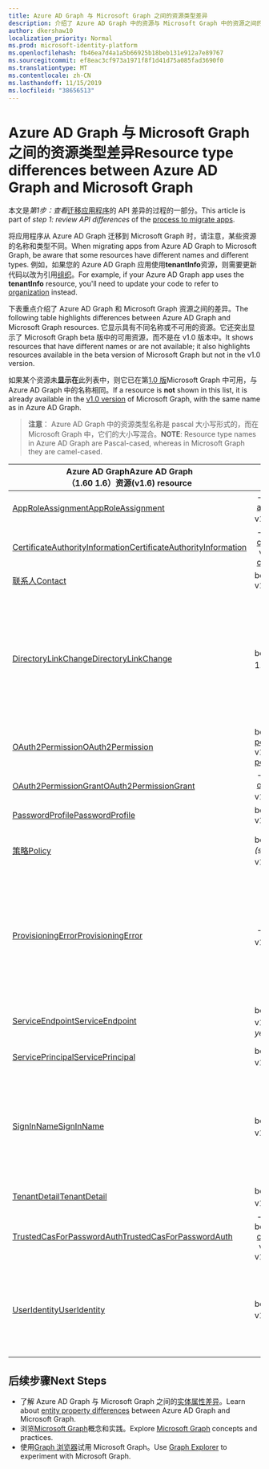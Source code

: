 ```yaml
---
title: Azure AD Graph 与 Microsoft Graph 之间的资源类型差异
description: 介绍了 Azure AD Graph 中的资源与 Microsoft Graph 中的资源之间的差异，以便帮助迁移应用。
author: dkershaw10
localization_priority: Normal
ms.prod: microsoft-identity-platform
ms.openlocfilehash: fb46ea7d4a1a5b66925b18beb131e912a7e89767
ms.sourcegitcommit: ef8eac3cf973a1971f8f1d41d75a085fad3690f0
ms.translationtype: MT
ms.contentlocale: zh-CN
ms.lasthandoff: 11/15/2019
ms.locfileid: "38656513"
---
```

# <a name="resource-type-differences-between-azure-ad-graph-and-microsoft-graph"></a><span data-ttu-id="d0005-103">Azure AD Graph 与 Microsoft Graph 之间的资源类型差异</span><span class="sxs-lookup"><span data-stu-id="d0005-103">Resource type differences between Azure AD Graph and Microsoft Graph</span></span>

<span data-ttu-id="d0005-104">本文是*第1步：查看*[迁移应用程序](migrate-azure-ad-graph-planning-checklist.md)的 API 差异的过程的一部分。</span><span class="sxs-lookup"><span data-stu-id="d0005-104">This article is part of *step 1: review API differences* of the [process to migrate apps](migrate-azure-ad-graph-planning-checklist.md).</span></span>

<span data-ttu-id="d0005-105">将应用程序从 Azure AD Graph 迁移到 Microsoft Graph 时，请注意，某些资源的名称和类型不同。</span><span class="sxs-lookup"><span data-stu-id="d0005-105">When migrating apps from Azure AD Graph to Microsoft Graph, be aware that some resources have different names and different types.</span></span>  <span data-ttu-id="d0005-106">例如，如果您的 Azure AD Graph 应用使用**tenantInfo**资源，则需要更新代码以改为引用[组织](/graph/api/resources/organization?view=graph-rest-1.0)。</span><span class="sxs-lookup"><span data-stu-id="d0005-106">For example, if your Azure AD Graph app uses the **tenantInfo** resource, you'll need to update your code to refer to [organization](/graph/api/resources/organization?view=graph-rest-1.0) instead.</span></span>

<span data-ttu-id="d0005-107">下表重点介绍了 Azure AD Graph 和 Microsoft Graph 资源之间的差异。</span><span class="sxs-lookup"><span data-stu-id="d0005-107">The following table highlights differences between Azure AD Graph and Microsoft Graph resources.</span></span>  <span data-ttu-id="d0005-108">它显示具有不同名称或不可用的资源。它还突出显示了 Microsoft Graph beta 版中的可用资源，而不是在 v1.0 版本中。</span><span class="sxs-lookup"><span data-stu-id="d0005-108">It shows resources that have different names or are not available; it also highlights resources available in the beta version of Microsoft Graph but not in the v1.0 version.</span></span>

<span data-ttu-id="d0005-109">如果某个资源未**显示在**此列表中，则它已在第[1.0 版](/graph/api/overview?view=graph-rest-1.0)Microsoft Graph 中可用，与 Azure AD Graph 中的名称相同。</span><span class="sxs-lookup"><span data-stu-id="d0005-109">If a resource is **not** shown in this list, it is already available in the [v1.0 version](/graph/api/overview?view=graph-rest-1.0) of Microsoft Graph, with the same name as in Azure AD Graph.</span></span>

> <span data-ttu-id="d0005-110">**注意**： Azure AD Graph 中的资源类型名称是 pascal 大小写形式的，而在 Microsoft Graph 中，它们的大小写混合。</span><span class="sxs-lookup"><span data-stu-id="d0005-110">**NOTE**: Resource type names in Azure AD Graph are Pascal-cased, whereas in Microsoft Graph they are camel-cased.</span></span>

|<span data-ttu-id="d0005-111">Azure AD Graph</span><span class="sxs-lookup"><span data-stu-id="d0005-111">Azure AD Graph</span></span> <br><span data-ttu-id="d0005-112">（1.60 1.6）资源</span><span class="sxs-lookup"><span data-stu-id="d0005-112">(v1.6) resource</span></span> |<span data-ttu-id="d0005-113">Microsoft Graph</span><span class="sxs-lookup"><span data-stu-id="d0005-113">Microsoft Graph</span></span><br><span data-ttu-id="d0005-114">resource</span><span class="sxs-lookup"><span data-stu-id="d0005-114">resource</span></span>|<span data-ttu-id="d0005-115">备注</span><span class="sxs-lookup"><span data-stu-id="d0005-115">Comments</span></span>|
|---|---|---|
| [<span data-ttu-id="d0005-116">AppRoleAssignment</span><span class="sxs-lookup"><span data-stu-id="d0005-116">AppRoleAssignment</span></span>](https://docs.microsoft.com/previous-versions/azure/ad/graph/api/entity-and-complex-type-reference) | <span data-ttu-id="d0005-117">&nbsp;-beta&nbsp;[appRoleAssignment](/graph/api/resources/approleassignment?view=graph-rest-beta)</span><span class="sxs-lookup"><span data-stu-id="d0005-117">beta&nbsp;-&nbsp;[appRoleAssignment](/graph/api/resources/approleassignment?view=graph-rest-beta)</span></span><br><span data-ttu-id="d0005-118">v1.0-_尚不可用_</span><span class="sxs-lookup"><span data-stu-id="d0005-118">v1.0 - _Not yet available_</span></span> | |
| [<span data-ttu-id="d0005-119">CertificateAuthorityInformation</span><span class="sxs-lookup"><span data-stu-id="d0005-119">CertificateAuthorityInformation</span></span>](https://docs.microsoft.com/previous-versions/azure/ad/graph/api/entity-and-complex-type-reference) | <span data-ttu-id="d0005-120">&nbsp;-beta&nbsp;[certificateAuthority](/graph/api/resources/certificateauthority?view=graph-rest-beta)</span><span class="sxs-lookup"><span data-stu-id="d0005-120">beta&nbsp;-&nbsp;[certificateAuthority](/graph/api/resources/certificateauthority?view=graph-rest-beta)</span></span><br><span data-ttu-id="d0005-121">&nbsp;[](/graph/api/resources/certificateauthority?view=graph-rest-v1.0) v1.0 certificateAuthority&nbsp;-</span><span class="sxs-lookup"><span data-stu-id="d0005-121">v1.0&nbsp;-&nbsp;[certificateAuthority](/graph/api/resources/certificateauthority?view=graph-rest-v1.0)</span></span> | |
| [<span data-ttu-id="d0005-122">联系人</span><span class="sxs-lookup"><span data-stu-id="d0005-122">Contact</span></span>](https://docs.microsoft.com/previous-versions/azure/ad/graph/api/entity-and-complex-type-reference) | <span data-ttu-id="d0005-123">beta- [orgContact](/graph/api/resources/orgContact?view=graph-rest-beta)</span><span class="sxs-lookup"><span data-stu-id="d0005-123">beta - [orgContact](/graph/api/resources/orgContact?view=graph-rest-beta)</span></span><br><span data-ttu-id="d0005-124">v1.0- [orgContact](/graph/api/resources/orgContact?view=graph-rest-v1.0)</span><span class="sxs-lookup"><span data-stu-id="d0005-124">v1.0 - [orgContact](/graph/api/resources/orgContact?view=graph-rest-v1.0)</span></span> | |
| [<span data-ttu-id="d0005-125">DirectoryLinkChange</span><span class="sxs-lookup"><span data-stu-id="d0005-125">DirectoryLinkChange</span></span>](https://docs.microsoft.com/previous-versions/azure/ad/graph/api/entity-and-complex-type-reference) | <span data-ttu-id="d0005-126">beta 版 _-&nbsp;新方法_</span><span class="sxs-lookup"><span data-stu-id="d0005-126">beta - _new&nbsp;approach_</span></span> <br><span data-ttu-id="d0005-127">1.0 版-_新&nbsp;方法_</span><span class="sxs-lookup"><span data-stu-id="d0005-127">v1.0 - _new&nbsp;approach_</span></span> | <span data-ttu-id="d0005-128">Delta 查询支持具有不需要此资源的机制的关系更改检测。</span><span class="sxs-lookup"><span data-stu-id="d0005-128">Delta query supports relationship change detection with a mechanism that doesn't require this resource.</span></span> <span data-ttu-id="d0005-129">请参阅[AZURE AD Graph 和 Microsoft Graph 之间的功能差异](migrate-azure-ad-graph-feature-differences.md)。</span><span class="sxs-lookup"><span data-stu-id="d0005-129">Please see [Feature differences between Azure AD Graph and Microsoft Graph](migrate-azure-ad-graph-feature-differences.md).</span></span> |
| [<span data-ttu-id="d0005-130">OAuth2Permission</span><span class="sxs-lookup"><span data-stu-id="d0005-130">OAuth2Permission</span></span>](https://docs.microsoft.com/previous-versions/azure/ad/graph/api/entity-and-complex-type-reference) | <span data-ttu-id="d0005-131">beta- [permissionScope](/graph/api/resources/permissionScope?view=graph-rest-beta)</span><span class="sxs-lookup"><span data-stu-id="d0005-131">beta - [permissionScope](/graph/api/resources/permissionScope?view=graph-rest-beta)</span></span> <br> <span data-ttu-id="d0005-132">v1.0- [permissionScope](/graph/api/resources/permissionScope?view=graph-rest-1.0)</span><span class="sxs-lookup"><span data-stu-id="d0005-132">v1.0 - [permissionScope](/graph/api/resources/permissionScope?view=graph-rest-1.0)</span></span> ||
| [<span data-ttu-id="d0005-133">OAuth2PermissionGrant</span><span class="sxs-lookup"><span data-stu-id="d0005-133">OAuth2PermissionGrant</span></span>](https://docs.microsoft.com/previous-versions/azure/ad/graph/api/entity-and-complex-type-reference) | <span data-ttu-id="d0005-134">&nbsp;-beta&nbsp;[oAuth2PermissionGrant](/graph/api/resources/oAuth2PermissionGrant?view=graph-rest-beta)</span><span class="sxs-lookup"><span data-stu-id="d0005-134">beta&nbsp;-&nbsp;[oAuth2PermissionGrant](/graph/api/resources/oAuth2PermissionGrant?view=graph-rest-beta)</span></span> <br> <span data-ttu-id="d0005-135">v1.0-_尚不可用_</span><span class="sxs-lookup"><span data-stu-id="d0005-135">v1.0 - _Not yet available_</span></span> ||
| [<span data-ttu-id="d0005-136">PasswordProfile</span><span class="sxs-lookup"><span data-stu-id="d0005-136">PasswordProfile</span></span>](https://docs.microsoft.com/previous-versions/azure/ad/graph/api/entity-and-complex-type-reference) | <span data-ttu-id="d0005-137">beta- [passwordProfile](/graph/api/resources/passwordProfile?view=graph-rest-beta)</span><span class="sxs-lookup"><span data-stu-id="d0005-137">beta - [passwordProfile](/graph/api/resources/passwordProfile?view=graph-rest-beta)</span></span> <br> <span data-ttu-id="d0005-138">v1.0-PasswordProfile</span><span class="sxs-lookup"><span data-stu-id="d0005-138">v1.0 - PasswordProfile</span></span> ||
| [<span data-ttu-id="d0005-139">策略</span><span class="sxs-lookup"><span data-stu-id="d0005-139">Policy</span></span>](https://docs.microsoft.com/previous-versions/azure/ad/graph/api/entity-and-complex-type-reference) | <span data-ttu-id="d0005-140">beta-[策略](/graph/api/resources/parentalcontrolsettings?view=graph-rest-beta) _（可能会更改）_</span><span class="sxs-lookup"><span data-stu-id="d0005-140">beta - [policy](/graph/api/resources/parentalcontrolsettings?view=graph-rest-beta) _(subject to change)_</span></span> <br> <span data-ttu-id="d0005-141">v1.0-_尚不可用_</span><span class="sxs-lookup"><span data-stu-id="d0005-141">v1.0  - _Not yet available_</span></span> | <span data-ttu-id="d0005-142">每个策略都将具有唯一的类型名称和结构。</span><span class="sxs-lookup"><span data-stu-id="d0005-142">Each policy will have a unique type name and structure.</span></span>|
| [<span data-ttu-id="d0005-143">ProvisioningError</span><span class="sxs-lookup"><span data-stu-id="d0005-143">ProvisioningError</span></span>](https://docs.microsoft.com/previous-versions/azure/ad/graph/api/entity-and-complex-type-reference) | <span data-ttu-id="d0005-144">&nbsp;-beta&nbsp;_不可用_</span><span class="sxs-lookup"><span data-stu-id="d0005-144">beta&nbsp;-&nbsp;_Not available_</span></span> <br> <span data-ttu-id="d0005-145">v1.0 1.0&nbsp;-&nbsp;_不可用_</span><span class="sxs-lookup"><span data-stu-id="d0005-145">v1.0&nbsp;-&nbsp;_Not available_</span></span> | <span data-ttu-id="d0005-146">此资源已被弃用。</span><span class="sxs-lookup"><span data-stu-id="d0005-146">This resource is deprecated.</span></span>  <span data-ttu-id="d0005-147">但是，可以在[onPremisesProvisioningError](/graph/api/resources/onPremisesProvisioningError?view=graph-rest-v1.0)中找到描述任何 AD Connect 相关设置错误的新资源。</span><span class="sxs-lookup"><span data-stu-id="d0005-147">However, a new resource describing any AD Connect related provisioning errors can be found in [onPremisesProvisioningError](/graph/api/resources/onPremisesProvisioningError?view=graph-rest-v1.0).</span></span> |
| [<span data-ttu-id="d0005-148">ServiceEndpoint</span><span class="sxs-lookup"><span data-stu-id="d0005-148">ServiceEndpoint</span></span>](https://docs.microsoft.com/previous-versions/azure/ad/graph/api/entity-and-complex-type-reference) | <span data-ttu-id="d0005-149">beta-[终结点](/graph/api/resources/endpoint?view=graph-rest-beta)</span><span class="sxs-lookup"><span data-stu-id="d0005-149">beta - [endpoint](/graph/api/resources/endpoint?view=graph-rest-beta)</span></span> <br> <span data-ttu-id="d0005-150">v1.0-终结点_尚不可用_</span><span class="sxs-lookup"><span data-stu-id="d0005-150">v1.0 - endpoint _Not yet available_</span></span> | <span data-ttu-id="d0005-151">[终结点](/graph/api/resources/endpoint?view=graph-rest-beta)仅可用作[组](/graph/api/resources/group?view=graph-rest-beta)资源的一部分。</span><span class="sxs-lookup"><span data-stu-id="d0005-151">[endpoint](/graph/api/resources/endpoint?view=graph-rest-beta) is only available as part of the [group](/graph/api/resources/group?view=graph-rest-beta) resource.</span></span>|
| [<span data-ttu-id="d0005-152">ServicePrincipal</span><span class="sxs-lookup"><span data-stu-id="d0005-152">ServicePrincipal</span></span>](https://docs.microsoft.com/previous-versions/azure/ad/graph/api/entity-and-complex-type-reference) | <span data-ttu-id="d0005-153">beta- [servicePrincipal](/graph/api/resources/serviceprincipal?view=graph-rest-beta)</span><span class="sxs-lookup"><span data-stu-id="d0005-153">beta - [servicePrincipal](/graph/api/resources/serviceprincipal?view=graph-rest-beta)</span></span> <br> <span data-ttu-id="d0005-154">v1.0-_尚不可用_</span><span class="sxs-lookup"><span data-stu-id="d0005-154">v1.0 - _Not yet available_</span></span> | |
| [<span data-ttu-id="d0005-155">SignInName</span><span class="sxs-lookup"><span data-stu-id="d0005-155">SignInName</span></span>](https://docs.microsoft.com/previous-versions/azure/ad/graph/api/entity-and-complex-type-reference) | <span data-ttu-id="d0005-156">beta 版-_尚不可用_</span><span class="sxs-lookup"><span data-stu-id="d0005-156">beta - _Not yet available_</span></span> <br> <span data-ttu-id="d0005-157">v1.0-_尚不可用_</span><span class="sxs-lookup"><span data-stu-id="d0005-157">v1.0 - _Not yet available_</span></span> | <span data-ttu-id="d0005-158">用于登录到用户帐户（称为**identityObject**，但尚不可用）的标识符的新建模。</span><span class="sxs-lookup"><span data-stu-id="d0005-158">New modeling for the identifiers used to sign into a user account, called **identityObject**, but not yet available.</span></span> <span data-ttu-id="d0005-159">支持 Azure AD B2C 方案。</span><span class="sxs-lookup"><span data-stu-id="d0005-159">Supports Azure AD B2C scenarios.</span></span> |
| [<span data-ttu-id="d0005-160">TenantDetail</span><span class="sxs-lookup"><span data-stu-id="d0005-160">TenantDetail</span></span>](https://docs.microsoft.com/previous-versions/azure/ad/graph/api/entity-and-complex-type-reference) | <span data-ttu-id="d0005-161">beta-[组织](/graph/api/resources/organization?view=graph-rest-beta)</span><span class="sxs-lookup"><span data-stu-id="d0005-161">beta - [organization](/graph/api/resources/organization?view=graph-rest-beta)</span></span> <br> <span data-ttu-id="d0005-162">v1.0-[组织](/graph/api/resources/organization?view=graph-rest-v1.0)</span><span class="sxs-lookup"><span data-stu-id="d0005-162">v1.0 - [organization](/graph/api/resources/organization?view=graph-rest-v1.0)</span></span> | |
| [<span data-ttu-id="d0005-163">TrustedCasForPasswordAuth</span><span class="sxs-lookup"><span data-stu-id="d0005-163">TrustedCasForPasswordAuth</span></span>](https://docs.microsoft.com/previous-versions/azure/ad/graph/api/entity-and-complex-type-reference) | <span data-ttu-id="d0005-164">&nbsp;-beta&nbsp;[certificateBasedAuthConfiguration](/graph/api/resources/certificatebasedcuthconfiguration?view=graph-rest-beta)</span><span class="sxs-lookup"><span data-stu-id="d0005-164">beta&nbsp;-&nbsp;[certificateBasedAuthConfiguration](/graph/api/resources/certificatebasedcuthconfiguration?view=graph-rest-beta)</span></span> <br> <span data-ttu-id="d0005-165">&nbsp;[](/graph/api/resources/certificatebasedcuthconfiguration?view=graph-rest-v1.0) v1.0 certificateBasedAuthConfiguration&nbsp;-</span><span class="sxs-lookup"><span data-stu-id="d0005-165">v1.0&nbsp;-&nbsp;[certificateBasedAuthConfiguration](/graph/api/resources/certificatebasedcuthconfiguration?view=graph-rest-v1.0)</span></span> | |
| [<span data-ttu-id="d0005-166">UserIdentity</span><span class="sxs-lookup"><span data-stu-id="d0005-166">UserIdentity</span></span>](https://docs.microsoft.com/previous-versions/azure/ad/graph/api/entity-and-complex-type-reference) | <span data-ttu-id="d0005-167">beta- [objectIdentity](/graph/api/resources/objectidentity?view=graph-rest-beta)</span><span class="sxs-lookup"><span data-stu-id="d0005-167">beta - [objectIdentity](/graph/api/resources/objectidentity?view=graph-rest-beta)</span></span> <br> <span data-ttu-id="d0005-168">v1.0-_尚不可用_</span><span class="sxs-lookup"><span data-stu-id="d0005-168">v1.0 - _Not yet available_</span></span> |  <span data-ttu-id="d0005-169">用于登录到用户帐户（称为 " **objectIdentity**"）的标识符的新建模。</span><span class="sxs-lookup"><span data-stu-id="d0005-169">New modeling for the identifiers used to sign into a user account, called **objectIdentity**.</span></span> <span data-ttu-id="d0005-170">支持 Azure AD B2C 方案。</span><span class="sxs-lookup"><span data-stu-id="d0005-170">Supports Azure AD B2C scenarios.</span></span> |

## <a name="next-steps"></a><span data-ttu-id="d0005-171">后续步骤</span><span class="sxs-lookup"><span data-stu-id="d0005-171">Next Steps</span></span>

- <span data-ttu-id="d0005-172">了解 Azure AD Graph 与 Microsoft Graph 之间的[实体属性差异](migrate-azure-ad-graph-property-differences.md)。</span><span class="sxs-lookup"><span data-stu-id="d0005-172">Learn about [entity property differences](migrate-azure-ad-graph-property-differences.md) between Azure AD Graph and Microsoft Graph.</span></span>
- <span data-ttu-id="d0005-173">浏览[Microsoft Graph](/graph/overview)概念和实践。</span><span class="sxs-lookup"><span data-stu-id="d0005-173">Explore [Microsoft Graph](/graph/overview) concepts and practices.</span></span>
- <span data-ttu-id="d0005-174">使用[Graph 浏览器](https://aka.ms/ge)试用 Microsoft Graph。</span><span class="sxs-lookup"><span data-stu-id="d0005-174">Use [Graph Explorer](https://aka.ms/ge) to experiment with Microsoft Graph.</span></span>

